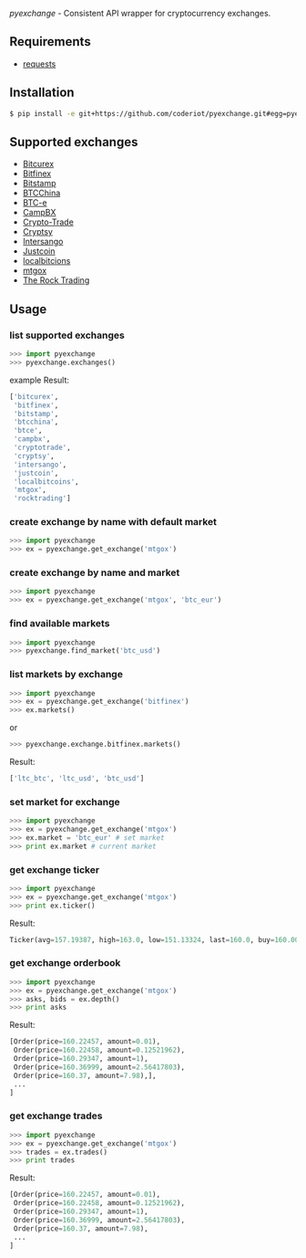 *pyexchange* - Consistent API wrapper for cryptocurrency exchanges.

## Requirements

 - [requests](http://docs.python-requests.org/en/latest/)

## Installation
```sh
$ pip install -e git+https://github.com/coderiot/pyexchange.git#egg=pyexchange
```
## Supported exchanges
 - [Bitcurex](https://bitcurex.com/)
 - [Bitfinex](https://www.bitfinex.com/)
 - [Bitstamp](https://www.bitstamp.net/)
 - [BTCChina](https://btcchina.com/)
 - [BTC-e](https://btc-e.com/)
 - [CampBX](https://campbx.com/)
 - [Crypto-Trade](https://crypto-trade.com/)
 - [Cryptsy](https://crypto-trade.com/)
 - [Intersango](https://intersango.com/)
 - [Justcoin](https://justcoin.com/)
 - [localbitcions](https://localbitcoins.com/)
 - [mtgox](https://www.mtgox.com/)
 - [The Rock Trading](https://www.therocktrading.com/)

## Usage
### list supported exchanges
```python
>>> import pyexchange
>>> pyexchange.exchanges()
```

example Result:

```python
['bitcurex',
 'bitfinex',
 'bitstamp',
 'btcchina',
 'btce',
 'campbx',
 'cryptotrade',
 'cryptsy',
 'intersango',
 'justcoin',
 'localbitcoins',
 'mtgox',
 'rocktrading']
```

### create exchange by name with default market
```python
>>> import pyexchange
>>> ex = pyexchange.get_exchange('mtgox')
```

### create exchange by name and market
```python
>>> import pyexchange
>>> ex = pyexchange.get_exchange('mtgox', 'btc_eur')
```

### find available markets
```python
>>> import pyexchange
>>> pyexchange.find_market('btc_usd')
```

### list markets by exchange
```python
>>> import pyexchange
>>> ex = pyexchange.get_exchange('bitfinex')
>>> ex.markets()
```

or

```python
>>> pyexchange.exchange.bitfinex.markets()
```

Result:

```python
['ltc_btc', 'ltc_usd', 'btc_usd']
```

### set market for exchange
```python
>>> import pyexchange
>>> ex = pyexchange.get_exchange('mtgox')
>>> ex.market = 'btc_eur' # set market
>>> print ex.market # current market
```

### get exchange ticker
```python
>>> import pyexchange
>>> ex = pyexchange.get_exchange('mtgox')
>>> print ex.ticker()
```

Result:
```python
Ticker(avg=157.19387, high=163.0, low=151.13324, last=160.0, buy=160.00001, sell=160.16, vol=22805.90812588)
```

### get exchange orderbook
```python
>>> import pyexchange
>>> ex = pyexchange.get_exchange('mtgox')
>>> asks, bids = ex.depth()
>>> print asks
```

Result:
```python
[Order(price=160.22457, amount=0.01),
 Order(price=160.22458, amount=0.12521962),
 Order(price=160.29347, amount=1),
 Order(price=160.36999, amount=2.56417803),
 Order(price=160.37, amount=7.98),],
 ...
]
```

### get exchange trades
```python
>>> import pyexchange
>>> ex = pyexchange.get_exchange('mtgox')
>>> trades = ex.trades()
>>> print trades
```

Result:
```python
[Order(price=160.22457, amount=0.01),
 Order(price=160.22458, amount=0.12521962),
 Order(price=160.29347, amount=1),
 Order(price=160.36999, amount=2.56417803),
 Order(price=160.37, amount=7.98),
 ...
]
```
